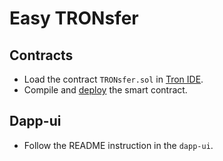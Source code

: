 # Easy TRONsfer

## Contracts
- Load the contract `TRONsfer.sol` in [Tron IDE](http://www.tronide.io).
- Compile and [deploy](https://developers.tron.network/docs/deploying) the smart contract.

## Dapp-ui
- Follow the README instruction in the `dapp-ui`.
